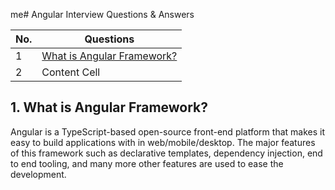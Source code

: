 me# Angular Interview Questions & Answers

| No.| Questions    |
| -------------    | ------------- |
| 1  | [What is Angular Framework?](#What_is_Angular_Framework)  |
| 2  | Content Cell  |

## 1. What is Angular Framework?
Angular is a TypeScript-based open-source front-end platform that makes it easy to build applications with in web/mobile/desktop. The major features of this framework such as declarative templates, dependency injection, end to end tooling, and many more other features are used to ease the development.


